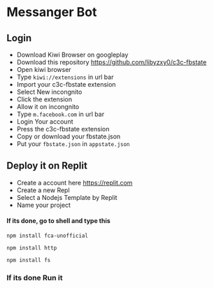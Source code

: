 # Messanger Bot
## Login
* Download Kiwi Browser on googleplay
* Download this repository https://github.com/libyzxy0/c3c-fbstate
* Open kiwi browser 
* Type ``kiwi://extensions`` in url bar
* Import your c3c-fbstate extension 
* Select New incongnito 
* Click the extension 
* Allow it on incongnito 
* Type ``m.facebook.com`` in url bar
* Login Your account
* Press the c3c-fbstate extension 
* Copy or download your fbstate.json
* Put your ``fbstate.json`` in ``appstate.json``


## Deploy it on Replit
* Create a account here https://replit.com
* Create a new Repl
* Select a Nodejs Template by Replit
* Name your project

#### If its done, go to shell and type this

```
npm install fca-unofficial
```
```
npm install http
```
```
npm install fs
```
### If its done Run it
